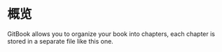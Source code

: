 # 概览

GitBook allows you to organize your book into chapters, each chapter is stored in a separate file like this one.

